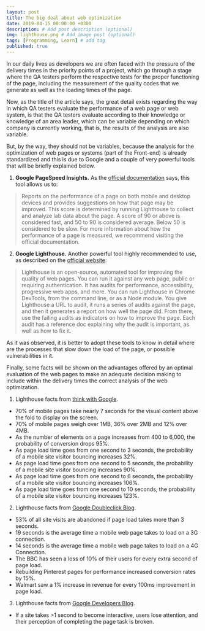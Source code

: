 ```yaml
---
layout: post
title: The big deal about web optimization
date: 2019-04-15 00:00:00 +0300
description: # Add post description (optional)
img: lighthouse.png # Add image post (optional)
tags: [Programming, Learn] # add tag
published: true
---
```


In our daily lives as developers we are often faced with the pressure of the delivery times in the priority points of a project, which go through a stage where the QA testers perform the respective tests for the proper functioning of the page, including the measurement of the quality codes that we generate as well as the loading times of the page.

Now, as the title of the article says, the great detail exists regarding the way in which QA testers evaluate the performance of a web page or web system, is that the QA testers evaluate according to their knowledge or knowledge of an area leader, which can be variable depending on which company is currently working, that is, the results of the analysis are also variable.

But, by the way, they should not be variables, because the analysis for the optimization of web pages or systems (part of the Front-end) is already standardized and this is due to Google and a couple of very powerful tools that will be briefly explained below.

1. **Google PageSpeed Insights.**
As the [official documentation] says, this tool allows us to:
> Reports on the performance of a page on both mobile and desktop devices and provides suggestions on how that page may be improved.
> This score is determined by running Lighthouse to collect and analyze lab data about the page. A score of 90 or above is considered fast, and 50 to 90 is considered average. Below 50 is considered to be slow.
For more information about how the performance of a page is measured, we recommend visiting the official documentation.

2. **Google Lighthouse.**
Another powerful tool highly recommended to use, as described on the [official website]:
> Lighthouse is an open-source, automated tool for improving the quality of web pages. You can run it against any web page, public or requiring authentication. It has audits for performance, accessibility, progressive web apps, and more.
> You can run Lighthouse in Chrome DevTools, from the command line, or as a Node module. You give Lighthouse a URL to audit, it runs a series of audits against the page, and then it generates a report on how well the page did. From there, use the failing audits as indicators on how to improve the page. Each audit has a reference doc explaining why the audit is important, as well as how to fix it.

As it was observed, it is better to adopt these tools to know in detail where are the processes that slow down the load of the page, or possible vulnerabilities in it.

Finally, some facts will be shown on the advantages offered by an optimal evaluation of the web pages to make an adequate decision making to include within the delivery times the correct analysis of the web optimization.

1. Lighthouse facts from [think with Google].
- 70% of mobile pages take nearly 7 seconds for the visual content above the fold to display on the screen.
- 70% of mobile pages weigh over 1MB, 36% over 2MB and 12% over 4MB.
- As the number of elements on a page increases from 400 to 6,000, the probability of conversion drops 95%.
- As page load time goes from one second to 3 seconds, the probability of a mobile site visitor bouncing increases 32%.
- As page load time goes from one second to 5 seconds, the probability of a mobile site visitor bouncing increases 90%.
- As page load time goes from one second to 6 seconds, the probability of a mobile site visitor bouncing increases 106%.
- As page load time goes from one second to 10 seconds, the probability of a mobile site visitor bouncing increases 123%.

2. Lighthouse facts from [Google Doubleclick Blog].
- 53% of all site visits are abandoned if page load takes more than 3 seconds.
- 19 seconds is the average time a mobile web page takes to load on a 3G connection.
- 14 seconds is the average time a mobile web page takes to load on a 4G Connection.
- The BBC has seen a loss of 10% of their users for every extra second of page load.
- Rebuilding Pinterest pages for performance increased conversion rates by 15%.
- Walmart saw a 1% increase in revenue for every 100ms improvement in page load.

3. Lighthouse facts from [Google Developers Blog].
- If a site takes >1 second to become interactive, users lose attention, and their perception of completing the page task is broken.


   [official documentation]: <https://developers.google.com/speed/docs/insights/v5/about>
   [official website]: <https://developers.google.com/web/tools/lighthouse/>
   [think with Google]: <https://www.thinkwithgoogle.com>
   [Google Doubleclick Blog]: <https://marketingplatform.google.com/about/resources/>
   [Google Developers Blog]: <https://developers.googleblog.com>
  
   
